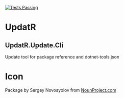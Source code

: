 [![Tests Passing](https://github.com/OskarKlintrot/UpdatR/actions/workflows/test.yml/badge.svg)](https://github.com/OskarKlintrot/UpdatR/actions/workflows/test.yml)

# UpdatR

## UpdatR.Update.Cli

Update tool for package reference and dotnet-tools.json

# Icon
Package by Sergey Novosyolov from [NounProject.com](http://NounProject.com)
